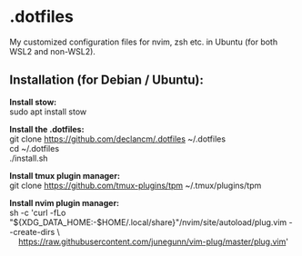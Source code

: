 # .dotfiles
My customized configuration files for nvim, zsh etc. in Ubuntu (for both WSL2 and non-WSL2).

## Installation (for Debian / Ubuntu):

**Install stow:** \
sudo apt install stow

**Install the .dotfiles:** \
git clone https://github.com/declancm/.dotfiles ~/.dotfiles \
cd ~/.dotfiles \
./install.sh

**Install tmux plugin manager:** \
git clone https://github.com/tmux-plugins/tpm ~/.tmux/plugins/tpm

**Install nvim plugin manager:** \
sh -c 'curl -fLo "${XDG_DATA_HOME:-$HOME/.local/share}"/nvim/site/autoload/plug.vim --create-dirs \\ \
&nbsp;&nbsp;&nbsp;&nbsp;https://raw.githubusercontent.com/junegunn/vim-plug/master/plug.vim'
